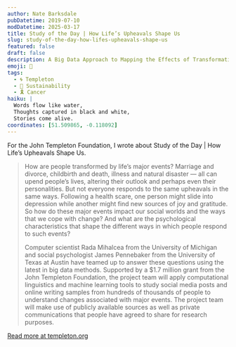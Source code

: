 ```yaml
---
author: Nate Barksdale
pubDatetime: 2019-07-10
modDatetime: 2025-03-17
title: Study of the Day | How Life’s Upheavals Shape Us
slug: study-of-the-day-how-lifes-upheavals-shape-us
featured: false
draft: false
description: A Big Data Approach to Mapping the Effects of Transformative Events
emoji: 📝
tags:
  - 🌀 Templeton
  - 🌱 Sustainability
  - 🎗️ Cancer
haiku: |
  Words flow like water,
  Thoughts captured in black and white,
  Stories come alive.
coordinates: [51.509865, -0.118092]
---
```


For the John Templeton Foundation, I wrote about Study of the Day | How Life’s Upheavals Shape Us.

> How are people transformed by life’s major events? Marriage and divorce, childbirth and death, illness and natural disaster — all can upend people’s lives, altering their outlook and perhaps even their personalities. But not everyone responds to the same upheavals in the same ways. Following a health scare, one person might slide into depression while another might find new sources of joy and gratitude. So how do these major events impact our social worlds and the ways that we cope with change? And what are the psychological characteristics that shape the different ways in which people respond to such events?
>
> Computer scientist Rada Mihalcea from the University of Michigan and social psychologist James Pennebaker from the University of Texas at Austin have teamed up to answer these questions using the latest in big data methods. Supported by a $1.7 million grant from the John Templeton Foundation, the project team will apply computational linguistics and machine learning tools to study social media posts and online writing samples from hundreds of thousands of people to understand changes associated with major events. The project team will make use of publicly available sources as well as private communications that people have agreed to share for research purposes.

[Read more at templeton.org](https://www.templeton.org/news/how-lifes-upheavals-shape-us)
